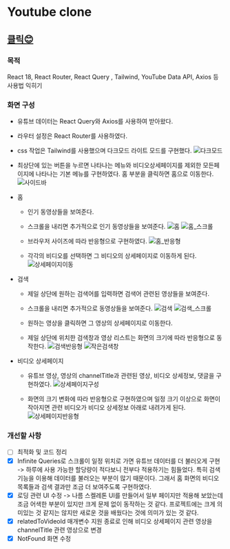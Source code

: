 # Youtube clone

## [클릭😊](https://guileless-kheer-270589.netlify.app/)

### 목적

React 18, React Router, React Query , Tailwind, YouTube Data API, Axios 등 사용법 익히기

### 화면 구성

- 유튜브 데이터는 React Query와 Axios를 사용하여 받아왔다.
- 라우터 설정은 React Router를 사용하였다.
- css 작업은 Tailwind를 사용했으며 다크모드 라이트 모드를 구현했다.
  ![다크모드](/projectsImage/YoutubeClone/다크모드.gif)

- 최상단에 있는 버튼을 누르면 나타나는 메뉴와 비디오상세페이지를 제외한 모든페이지에 나타나는 기본 메뉴를 구현하였다. 홈 부분을 클릭하면 홈으로 이동한다.
  ![사이드바](/projectsImage/YoutubeClone/사이드바.gif)

- 홈

  - 인기 동영상들을 보여준다.
  - 스크롤을 내리면 추가적으로 인기 동영상들을 보여준다.
    ![홈](/projectsImage/YoutubeClone/홈.jpg)
    ![홈_스크롤](/projectsImage/YoutubeClone/홈_스크롤.gif)

  - 브라우저 사이즈에 따라 반응형으로 구현하였다.
    ![홈_반응형](/projectsImage/YoutubeClone/홈_반응형.gif)

  - 각각의 비디오를 선택하면 그 비디오의 상세페이지로 이동하게 된다.
    ![상세페이지이동](/projectsImage/YoutubeClone/상세페이지이동.gif)

- 검색

  - 제일 상단에 원하는 검색어를 입력하면 검색어 관련된 영상들을 보여준다.
  - 스크롤을 내리면 추가적으로 동영상들을 보여준다.
    ![검색](/projectsImage/YoutubeClone/검색.gif)
    ![검색_스크롤](/projectsImage/YoutubeClone/검색_스크롤.gif)

  - 원하는 영상을 클릭하면 그 영상의 상세페이지로 이동한다.
  - 제일 상단에 위치한 검색창과 영상 리스트는 화면의 크기에 따라 반응형으로 동작한다.
    ![검색반응형](/projectsImage/YoutubeClone/검색반응형.gif)
    ![작은검색창](/projectsImage/YoutubeClone/작은검색창.gif)

- 비디오 상세페이지

  - 유튜브 영상, 영상의 channelTitle과 관련된 영상, 비디오 상세정보, 댓글을 구현하였다.
    ![상세페이지구성](/projectsImage/YoutubeClone/상세페이지구성.gif)

  - 화면의 크기 변화에 따라 반응형으로 구현하였으며 일정 크기 이상으로 화면이 작아지면 관련 비디오가 비디오 상세정보 아래로 내려가게 된다.
    ![상세페이지반응형](/projectsImage/YoutubeClone/상세페이지반응형.gif)

### 개선할 사항

- [ ] 최적화 및 코드 정리
- [x] Infinite Queries로 스크롤이 일정 위치로 가면 유튜브 데이터를 더 불러오게 구현 -> 하루에 사용 가능한 할당량이 적다보니 전부다 적용하기는 힘들었다. 특히 검색 기능을 이용해 데이터를 불러오는 부분이 많기 때문이다. 그래서 홈 화면의 비디오 목록들과 검색 결과만 조금 더 보여주도록 구현하였다.
- [x] 로딩 관련 UI 수정 -> 나름 스켈레톤 UI를 만들어서 일부 페이지만 적용해 보았는데 조금 어색한 부분이 있지만 크게 문제 없이 동작하는 것 같다. 프로젝트에는 크게 의미있는 것 같지는 않지만 새로운 것을 배웠다는 것에 의미가 있는 것 같다.
- [x] relatedToVideoId 매개변수 지원 종료로 인해 비디오 상세페이지 관련 영상을 channelTitle 관련 영상으로 변경
- [x] NotFound 화면 수정
